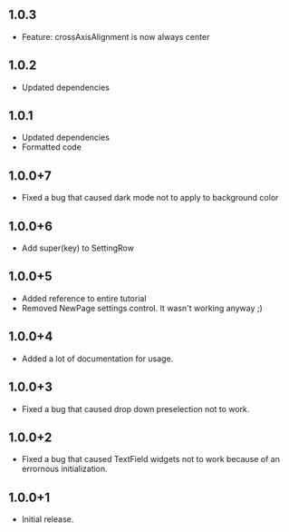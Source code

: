 ## 1.0.3
  * Feature: crossAxisAlignment is now always center

## 1.0.2
  * Updated dependencies

## 1.0.1
  * Updated dependencies
  * Formatted code

## 1.0.0+7
  * Fixed a bug that caused dark mode not to apply to background color

## 1.0.0+6
  * Add super(key) to SettingRow

## 1.0.0+5
  * Added reference to entire tutorial
  * Removed NewPage settings control. It wasn't working anyway ;)

## 1.0.0+4
  * Added a lot of documentation for usage.

## 1.0.0+3
  * Fixed a bug that caused drop down preselection not to work.

## 1.0.0+2
  * Fixed a bug that caused TextField widgets not to work because of an errornous initialization.

## 1.0.0+1
  * Initial release.
